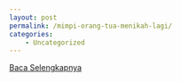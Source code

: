 ```yaml
---
layout: post
permalink: /mimpi-orang-tua-menikah-lagi/
categories:
    - Uncategorized
---
```


[Baca Selengkapnya](/02)